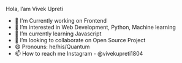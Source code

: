 Hola, I’am Vivek Upreti

- 🔭 I'm Currently working on Frontend 
- 👀 I’m interested in Web Development, Python, Machine learning
- 🌱 I’m currently learning Javascript 
- 💞️ I’m looking to collaborate on Open Source Project
- 😄 Pronouns: he/his/Quantum
- 📫 How to reach me Instagram - @vivekupreti1804

<!---
vivekupreti1804/vivekupreti1804 is a ✨ special ✨ repository because its `README.md` (this file) appears on your GitHub profile.
You can click the Preview link to take a look at your changes.
--->





 
